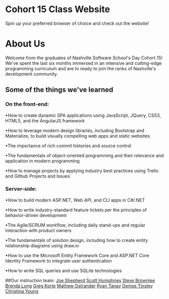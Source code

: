 # Cohort 15 Class Website

Spin up your preferred browser of choice and check out the website!

# About Us

Welcome from the graduates of Nashville Software School's Day Cohort 15! We've spent the last six months immersed in an intensive and cutting-edge programming curriculum and are to ready to join the ranks of Nashville's development community.

## Some of the things we've learned

### On the front-end:

  •How to create dynamic SPA applications using JavaScript, JQuery, CSS3, HTML5, and the AngularJS framework

  •How to leverage modern design libraries, including Bootstrap and Materialize, to build visually compelling web apps and static websites

  •The importance of rich commit histories and source control

  •The fundamentals of object-oriented programming and their relevance and application in modern programming

  •How to manage projects by applying industry best practices using Trello and Github Projects and Issues

### Server-side:

  •How to build modern ASP.NET, Web API, and CLI apps in C#/.NET

  •How to write industry-standard feature tickets per the principles of behavior-driven development

  •The Agile/SCRUM workflow, including daily stand-ups and regular interaction with product owners

  •The fundamentals of solution design, including how to create entity relationship diagrams using draw.io

  •How to use the Microsoft Entity Framework Core and ASP.NET Core Identity Framework to integrate user authentication

  •How to write SQL queries and use SQLite technologies

##Our instruction team:
[Joe Shepherd](https://github.com/JoeShep)
[Scott Humphries](https://github.com/sscotth)
[Steve Brownlee](https://github.com/stevebrownlee)
[Brenda Long](https://github.com/brendalong)
[Greg Korte](https://github.com/gregkorte)
[Mathew Ostrander](https://github.com/MAOstrander)
[Ryan Tanay](https://github.com/NewEvolution)
[Denise Tinsley](https://github.com/dtinsley333)
[Christina Young](https://github.com/ChristinaJYoung)



